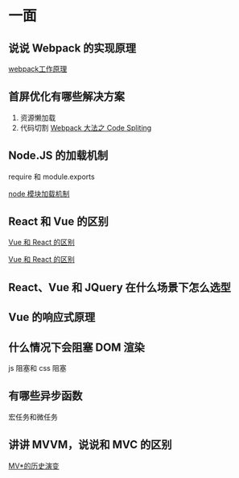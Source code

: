 # 一面

## 说说 Webpack 的实现原理

[webpack工作原理](https://github.com/i-want-offer/FE-Interview-questions/blob/master/%E6%A8%A1%E5%9D%97%E5%8C%96/webpack%E5%B7%A5%E4%BD%9C%E5%8E%9F%E7%90%86.md)

## 首屏优化有哪些解决方案

1.  资源懒加载
2.  代码切割 [Webpack 大法之 Code Spliting](https://zhuanlan.zhihu.com/p/26710831)

## Node.JS 的加载机制

require 和 module.exports 

[node 模块加载机制](https://juejin.im/post/5d84456851882556f33d5fb0)

## React 和 Vue 的区别

[Vue 和 React 的区别](https://juejin.im/post/5b8b56e3f265da434c1f5f76)

[Vue 和 React 的区别](https://github.com/i-want-offer/FE-Interview-questions/blob/master/%E6%A1%86%E6%9E%B6/Vue%E5%92%8CReact%E7%9A%84%E5%8C%BA%E5%88%AB.md)

## React、Vue 和 JQuery 在什么场景下怎么选型

## Vue 的响应式原理



## 什么情况下会阻塞 DOM 渲染

js 阻塞和 css 阻塞

## 有哪些异步函数

宏任务和微任务

## 讲讲 MVVM，说说和 MVC 的区别

[MV*的历史演变](https://juejin.im/post/5cd8a7c1f265da037a3d0992#heading-0)

